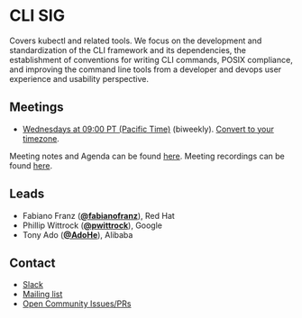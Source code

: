 <!---
This is an autogenerated file!

Please do not edit this file directly, but instead make changes to the
sigs.yaml file in the project root.

To understand how this file is generated, see https://git.k8s.io/community/generator/README.md
-->
# CLI SIG

Covers kubectl and related tools. We focus on the development and standardization of the CLI framework and its dependencies, the establishment of conventions for writing CLI commands, POSIX compliance, and improving the command line tools from a developer and devops user experience and usability perspective.

## Meetings
* [Wednesdays at 09:00 PT (Pacific Time)](https://zoom.us/my/sigcli) (biweekly). [Convert to your timezone](http://www.thetimezoneconverter.com/?t=09:00&tz=PT%20%28Pacific%20Time%29).

Meeting notes and Agenda can be found [here](https://docs.google.com/document/d/1r0YElcXt6G5mOWxwZiXgGu_X6he3F--wKwg-9UBc29I/edit?usp=sharing).
Meeting recordings can be found [here](https://www.youtube.com/playlist?list=PL69nYSiGNLP28HaTzSlFe6RJVxpFmbUvF).

## Leads
* Fabiano Franz (**[@fabianofranz](https://github.com/fabianofranz)**), Red Hat
* Phillip Wittrock (**[@pwittrock](https://github.com/pwittrock)**), Google
* Tony Ado (**[@AdoHe](https://github.com/AdoHe)**), Alibaba

## Contact
* [Slack](https://kubernetes.slack.com/messages/sig-cli)
* [Mailing list](https://groups.google.com/forum/#!forum/kubernetes-sig-cli)
* [Open Community Issues/PRs](https://github.com/kubernetes/community/labels/sig%2Fcli)

<!-- BEGIN CUSTOM CONTENT -->

<!-- END CUSTOM CONTENT -->
